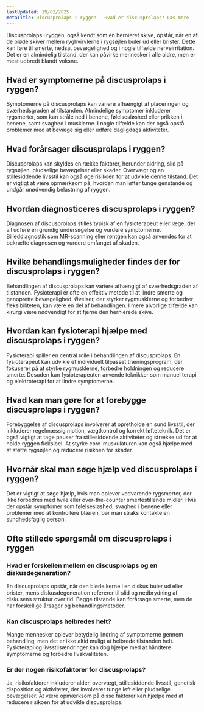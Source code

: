 ```yaml
---
lastUpdated: 19/02/2025
metaTitle: Discusprolaps i ryggen – Hvad er discusprolaps? Læs mere
---
```


Discusprolaps i ryggen, også kendt som en hernieret skive, opstår, når en af de bløde skiver mellem ryghvirvlerne i rygsøjlen buler ud eller brister. Dette kan føre til smerte, nedsat bevægelighed og i nogle tilfælde nerveirritation. Det er en almindelig tilstand, der kan påvirke mennesker i alle aldre, men er mest udbredt blandt voksne.

## Hvad er symptomerne på discusprolaps i ryggen?

Symptomerne på discusprolaps kan variere afhængigt af placeringen og sværhedsgraden af tilstanden. Almindelige symptomer inkluderer rygsmerter, som kan stråle ned i benene, følelsesløshed eller prikken i benene, samt svaghed i musklerne. I nogle tilfælde kan der også opstå problemer med at bevæge sig eller udføre dagligdags aktiviteter.

## Hvad forårsager discusprolaps i ryggen?

Discusprolaps kan skyldes en række faktorer, herunder aldring, slid på rygsøjlen, pludselige bevægelser eller skader. Overvægt og en stillesiddende livsstil kan også øge risikoen for at udvikle denne tilstand. Det er vigtigt at være opmærksom på, hvordan man løfter tunge genstande og undgår unødvendig belastning af ryggen.

## Hvordan diagnosticeres discusprolaps i ryggen?

Diagnosen af discusprolaps stilles typisk af en fysioterapeut eller læge, der vil udføre en grundig undersøgelse og vurdere symptomerne. Billeddiagnostik som MR-scanning eller røntgen kan også anvendes for at bekræfte diagnosen og vurdere omfanget af skaden.

## Hvilke behandlingsmuligheder findes der for discusprolaps i ryggen?

Behandlingen af discusprolaps kan variere afhængigt af sværhedsgraden af tilstanden. Fysioterapi er ofte en effektiv metode til at lindre smerte og genoprette bevægelighed. Øvelser, der styrker rygmusklerne og forbedrer fleksibiliteten, kan være en del af behandlingen. I mere alvorlige tilfælde kan kirurgi være nødvendigt for at fjerne den hernierede skive.

## Hvordan kan fysioterapi hjælpe med discusprolaps i ryggen?

Fysioterapi spiller en central rolle i behandlingen af discusprolaps. En fysioterapeut kan udvikle et individuelt tilpasset træningsprogram, der fokuserer på at styrke rygmusklerne, forbedre holdningen og reducere smerte. Desuden kan fysioterapeuten anvende teknikker som manuel terapi og elektroterapi for at lindre symptomerne.

## Hvad kan man gøre for at forebygge discusprolaps i ryggen?

Forebyggelse af discusprolaps involverer at opretholde en sund livsstil, der inkluderer regelmæssig motion, vægtkontrol og korrekt løfteteknik. Det er også vigtigt at tage pauser fra stillesiddende aktiviteter og strække ud for at holde ryggen fleksibel. At styrke core-muskulaturen kan også hjælpe med at støtte rygsøjlen og reducere risikoen for skader.

## Hvornår skal man søge hjælp ved discusprolaps i ryggen?

Det er vigtigt at søge hjælp, hvis man oplever vedvarende rygsmerter, der ikke forbedres med hvile eller over-the-counter smertestillende midler. Hvis der opstår symptomer som følelsesløshed, svaghed i benene eller problemer med at kontrollere blæren, bør man straks kontakte en sundhedsfaglig person.

## Ofte stillede spørgsmål om discusprolaps i ryggen

### Hvad er forskellen mellem en discusprolaps og en diskusdegeneration?

En discusprolaps opstår, når den bløde kerne i en diskus buler ud eller brister, mens diskusdegeneration refererer til slid og nedbrydning af diskusens struktur over tid. Begge tilstande kan forårsage smerte, men de har forskellige årsager og behandlingsmetoder.

### Kan discusprolaps helbredes helt?

Mange mennesker oplever betydelig lindring af symptomerne gennem behandling, men det er ikke altid muligt at helbrede tilstanden helt. Fysioterapi og livsstilsændringer kan dog hjælpe med at håndtere symptomerne og forbedre livskvaliteten.

### Er der nogen risikofaktorer for discusprolaps?

Ja, risikofaktorer inkluderer alder, overvægt, stillesiddende livsstil, genetisk disposition og aktiviteter, der involverer tunge løft eller pludselige bevægelser. At være opmærksom på disse faktorer kan hjælpe med at reducere risikoen for at udvikle discusprolaps.
